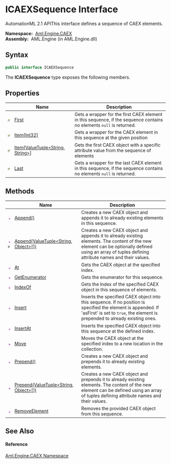 ICAEXSequence Interface
=======================
AutomationML 2.1 APIThis interface defines a sequence of CAEX elements.

  **Namespace:**  [Aml.Engine.CAEX][1]  
  **Assembly:**  AML.Engine (in AML.Engine.dll)

Syntax
------

```csharp
public interface ICAEXSequence
```

The **ICAEXSequence** type exposes the following members.


Properties
----------

                   | Name                                     | Description                                                                                                          
------------------ | ---------------------------------------- | -------------------------------------------------------------------------------------------------------------------- 
![Public property] | [First][2]                               | Gets a wrapper for the first CAEX element in this sequence, if the sequence contains no elements `null` is returned. 
![Public property] | [Item[Int32]][3]                         | Gets a wrapper for the CAEX element in this sequence at the given position                                           
![Public property] | [Item[ValueTuple&lt;String, String>]][4] | Gets the first CAEX object with a specific attribute value from the sequence of elements                             
![Public property] | [Last][5]                                | Gets a wrapper for the last CAEX element in this sequence, if the sequence contains no elements `null` is returned.  


Methods
-------

                                | Name                                           | Description                                                                                                                                                                                         
------------------------------- | ---------------------------------------------- | --------------------------------------------------------------------------------------------------------------------------------------------------------------------------------------------------- 
![Public method]                | [Append()][6]                                  | Creates a new CAEX object and appends it to already existing elements in this sequence.                                                                                                             
![Public method]![Code example] | [Append(ValueTuple&lt;String, Object>[])][7]   | Creates a new CAEX object and appends it to already existing elements. The content of the new element can be optionally defined using an array of tuples defining attribute names and their values. 
![Public method]                | [At][8]                                        | Gets the CAEX object at the specified index.                                                                                                                                                        
![Public method]                | [GetEnumerator][9]                             | Gets the enumerator for this sequence.                                                                                                                                                              
![Public method]                | [IndexOf][10]                                  | Gets the Index of the specified CAEX object in this sequence of elements.                                                                                                                           
![Public method]                | [Insert][11]                                   | Inserts the specified CAEX object into this sequence. If no position is specified the element is appended. If 'asFirst' is set to `true`, the element is prepended to already existing ones.        
![Public method]                | [InsertAt][12]                                 | Inserts the specified CAEX object into this sequence at the defined index.                                                                                                                          
![Public method]                | [Move][13]                                     | Moves the CAEX object at the specified index to a new location in the collection.                                                                                                                   
![Public method]                | [Prepend()][14]                                | Creates a new CAEX object and prepends it to already existing elements.                                                                                                                             
![Public method]                | [Prepend(ValueTuple&lt;String, Object>[])][15] | Creates a new CAEX object and prepends it to already existing elements. The content of the new element can be defined using an array of tuples defining attribute names and their values.           
![Public method]                | [RemoveElement][16]                            | Removes the provided CAEX object from this sequence.                                                                                                                                                


See Also
--------

#### Reference
[Aml.Engine.CAEX Namespace][1]  

[1]: ../README.md
[2]: First.md
[3]: Item.md
[4]: Item_1.md
[5]: Last.md
[6]: Append.md
[7]: Append_1.md
[8]: At.md
[9]: GetEnumerator.md
[10]: IndexOf.md
[11]: Insert.md
[12]: InsertAt.md
[13]: Move.md
[14]: Prepend.md
[15]: Prepend_1.md
[16]: RemoveElement.md
[17]: https://www.automationml.org
[18]: ../../icons/logoShade.png
[Public property]: ../../icons/pubproperty.gif "Public property"
[Public method]: ../../icons/pubmethod.gif "Public method"
[Code example]: ../../icons/CodeExample.png "Code example"
